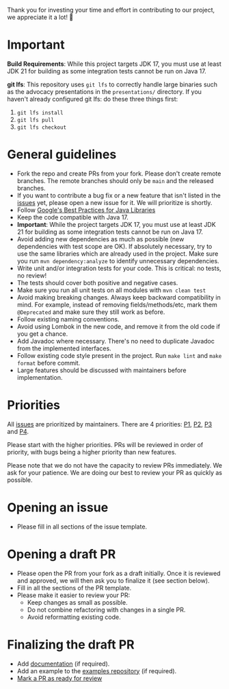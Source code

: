 Thank you for investing your time and effort in contributing to our project, we appreciate it a lot! 🤗

# Important

**Build Requirements**: While this project targets JDK 17, you must use at least JDK 21 for building as some integration tests cannot be run on Java 17.

**git lfs**: This repository uses `git lfs` to correctly handle large binaries such as the advocacy presentations in the `presentations/` directory. If you haven't already configured git lfs: do these three things first:

1. `git lfs install`
2. `git lfs pull`
3. `git lfs checkout`

# General guidelines

- Fork the repo and create PRs from your fork. Please don't create remote branches. The remote branches should only be `main` and the released branches.
- If you want to contribute a bug fix or a new feature that isn't listed in the [issues](https://github.com/langchain4j/langchain4j-cdi/issues) yet, please open a new issue for it. We will prioritize is shortly.
- Follow [Google's Best Practices for Java Libraries](https://jlbp.dev/)
- Keep the code compatible with Java 17.
- **Important**: While the project targets JDK 17, you must use at least JDK 21 for building as some integration tests cannot be run on Java 17.
- Avoid adding new dependencies as much as possible (new dependencies with test scope are OK). If absolutely necessary, try to use the same libraries which are already used in the project. Make sure you run `mvn dependency:analyze` to identify unnecessary dependencies.
- Write unit and/or integration tests for your code. This is critical: no tests, no review!
- The tests should cover both positive and negative cases.
- Make sure you run all unit tests on all modules with `mvn clean test`
- Avoid making breaking changes. Always keep backward compatibility in mind. For example, instead of removing fields/methods/etc, mark them `@Deprecated` and make sure they still work as before.
- Follow existing naming conventions.
- Avoid using Lombok in the new code, and remove it from the old code if you get a chance.
- Add Javadoc where necessary. There's no need to duplicate Javadoc from the implemented interfaces.
- Follow existing code style present in the project. Run `make lint` and `make format` before commit.
- Large features should be discussed with maintainers before implementation.

# Priorities

All [issues](https://github.com/langchain4j/langchain4j-cdi/issues) are prioritized by maintainers. There are 4 priorities: [P1](https://github.com/langchain4j/langchain4j-cdi/issues?q=is%3Aissue+is%3Aopen+label%3AP1), [P2](https://github.com/langchain4j/langchain4j-cdi/issues?q=is%3Aissue+is%3Aopen+label%3AP2), [P3](https://github.com/langchain4j/langchain4j-cdi/issues?q=is%3Aissue+is%3Aopen+label%3AP3) and [P4](https://github.com/langchain4j/langchain4j-cdi/issues?q=is%3Aissue+is%3Aopen+label%3AP4).

Please start with the higher priorities. PRs will be reviewed in order of priority, with bugs being a higher priority than new features.

Please note that we do not have the capacity to review PRs immediately. We ask for your patience. We are doing our best to review your PR as quickly as possible.

# Opening an issue

- Please fill in all sections of the issue template.

# Opening a draft PR

- Please open the PR from your fork as a draft initially. Once it is reviewed and approved, we will then ask you to finalize it (see section below).
- Fill in all the sections of the PR template.
- Please make it easier to review your PR:
  - Keep changes as small as possible.
  - Do not combine refactoring with changes in a single PR.
  - Avoid reformatting existing code.

# Finalizing the draft PR

- Add [documentation](https://github.com/langchain4j/langchain4j-cdi/tree/main/docs/docs) (if required).
- Add an example to the [examples repository](https://github.com/langchain4j-cdi/examples) (if required).
- [Mark a PR as ready for review](https://docs.github.com/en/pull-requests/collaborating-with-pull-requests/proposing-changes-to-your-work-with-pull-requests/changing-the-stage-of-a-pull-request#marking-a-pull-request-as-ready-for-review)
